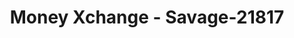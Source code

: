 ---
f_zip-code: 55372
f_state-code: MN
title: Money Xchange - Savage-21817
f_phone: 952-226-5959
f_city-only: Prior Lake
f_address: County Road 42 Prior Lake
f_location-unique-id: '21817'
slug: money-xchange---savage-21817
updated-on: '2024-05-30T13:46:58.046Z'
created-on: '2024-05-30T13:36:59.803Z'
published-on: '2024-05-30T13:54:32.469Z'
f_city-state: cms/city/prior-lake-mn.md
f_company: cms/company/money-xchange---savage.md
f_state: cms/state/minnesota.md
layout: '[payday-loan].html'
tags: payday-loan
---